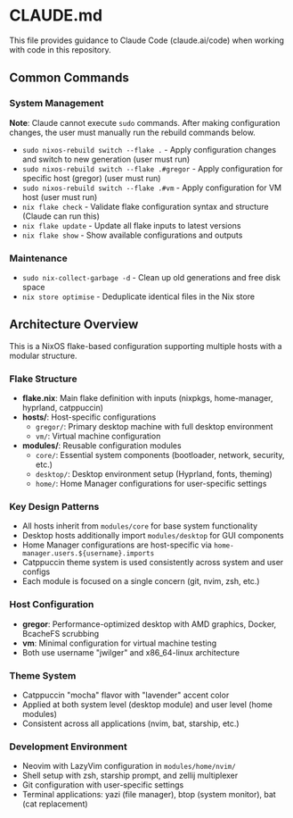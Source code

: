 # CLAUDE.md

This file provides guidance to Claude Code (claude.ai/code) when working with code in this repository.

## Common Commands

### System Management

**Note**: Claude cannot execute `sudo` commands. After making configuration changes, the user must manually run the rebuild commands below.

- `sudo nixos-rebuild switch --flake .` - Apply configuration changes and switch to new generation (user must run)
- `sudo nixos-rebuild switch --flake .#gregor` - Apply configuration for specific host (gregor) (user must run)
- `sudo nixos-rebuild switch --flake .#vm` - Apply configuration for VM host (user must run)
- `nix flake check` - Validate flake configuration syntax and structure (Claude can run this)
- `nix flake update` - Update all flake inputs to latest versions
- `nix flake show` - Show available configurations and outputs

### Maintenance

- `sudo nix-collect-garbage -d` - Clean up old generations and free disk space
- `nix store optimise` - Deduplicate identical files in the Nix store

## Architecture Overview

This is a NixOS flake-based configuration supporting multiple hosts with a modular structure.

### Flake Structure

- **flake.nix**: Main flake definition with inputs (nixpkgs, home-manager, hyprland, catppuccin)
- **hosts/**: Host-specific configurations
  - `gregor/`: Primary desktop machine with full desktop environment
  - `vm/`: Virtual machine configuration
- **modules/**: Reusable configuration modules
  - `core/`: Essential system components (bootloader, network, security, etc.)
  - `desktop/`: Desktop environment setup (Hyprland, fonts, theming)
  - `home/`: Home Manager configurations for user-specific settings

### Key Design Patterns

- All hosts inherit from `modules/core` for base system functionality
- Desktop hosts additionally import `modules/desktop` for GUI components
- Home Manager configurations are host-specific via `home-manager.users.${username}.imports`
- Catppuccin theme system is used consistently across system and user configs
- Each module is focused on a single concern (git, nvim, zsh, etc.)

### Host Configuration

- **gregor**: Performance-optimized desktop with AMD graphics, Docker, BcacheFS scrubbing
- **vm**: Minimal configuration for virtual machine testing
- Both use username "jwilger" and x86_64-linux architecture

### Theme System

- Catppuccin "mocha" flavor with "lavender" accent color
- Applied at both system level (desktop module) and user level (home modules)
- Consistent across all applications (nvim, bat, starship, etc.)

### Development Environment

- Neovim with LazyVim configuration in `modules/home/nvim/`
- Shell setup with zsh, starship prompt, and zellij multiplexer
- Git configuration with user-specific settings
- Terminal applications: yazi (file manager), btop (system monitor), bat (cat replacement)
